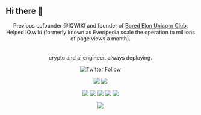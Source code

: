 ## Hi there 👋



<p align="center">
  Previous cofounder @IQWIKI and founder of <a href="https://www.boredelonunicorn.club/"> Bored Elon Unicorn Club</a>. Helped IQ.wiki (formerly known as Everipedia scale the operation to millions of page views a month).<br/><br/><br/>crypto and ai engineer. always deploying.
</p>
<p align="center">
  <a href="https://x.com/Zkpeep_" target="_blank">
  <img alt="Twitter Follow" src="https://img.shields.io/twitter/follow/Zkpeep?style=social">
  </a>
  <br/>

  <p align="center">
    <img src="https://img.shields.io/badge/TypeScript-007ACC?style=for-the-badge&logo=typescript&logoColor=white" />
    <img src="https://img.shields.io/badge/JavaScript-F7DF1E?style=for-the-badge&logo=javascript&logoColor=black" />
</p>

<p align="center">
    <img src="https://img.shields.io/badge/React-20232A?style=for-the-badge&logo=react&logoColor=61DAFB" />
    <img src="https://img.shields.io/badge/Node.js-43853D?style=for-the-badge&logo=node.js&logoColor=white" />
    <img src="https://img.shields.io/badge/ETH-e6e6e6?style=for-the-badge&logo=ethereum&logoColor=black" /> 
    <img src="https://img.shields.io/badge/Supabase-3ECF8E?style=for-the-badge&logo=supabase&logoColor=white"/>
    <img src="https://img.shields.io/badge/firebase-a08021?style=for-the-badge&logo=firebase&logoColor=ffcd34"/>
</p>

<p align="center"> 
  <img src="https://img.shields.io/badge/chatGPT-74aa9c?style=for-the-badge&logo=openai&logoColor=white"/> 

</p>

